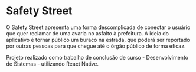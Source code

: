 # Safety Street

O Safety Street apresenta uma forma descomplicada de conectar o usuário que quer reclamar de uma avaria no asfalto à prefeitura. A ideia do aplicativo é tornar público um buraco na estrada, que poderá ser reportado por outras pessoas para que chegue até o órgão público de forma eficaz.

Projeto realizado como trabalho de conclusão de curso - Desenvolvimento de Sistemas - utilizando React Native.
